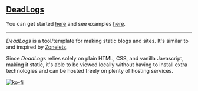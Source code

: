 
## [DeadLogs](https://deadlogs.shroom.ink)

You can get started [here](https://deadlogs.shroom.ink/tutorial.html) and see examples [here](https://deadlogs.shroom.ink/examples.html).

---

_DeadLogs_ is a tool/template for making static blogs and sites. It's similar to and inspired by [Zonelets](https://zonelets.net/index.html).

Since _DeadLogs_ relies solely on plain HTML, CSS, and vanilla Javascript, making it static, it's able to be viewed locally without having to install extra technologies and can be hosted freely on plenty of hosting services.

[![ko-fi](https://ko-fi.com/img/githubbutton_sm.svg)](https://ko-fi.com/R6R34PDMQ)
